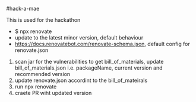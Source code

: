 #hack-a-mae

This is used for the hackathon

* $ npx renovate
* update to the latest minor version, default behaviour
* https://docs.renovatebot.com/renovate-schema.json, default config for renovate.json
1. scan jar for the vulnerabilities to get bill_of_materials, update bill_of_materials.json i.e. packageName, current version and recommended version
2. update renovate.json accordint to the bill_of_mateirals
3. run npx renovate
4. craete PR wiht updated version